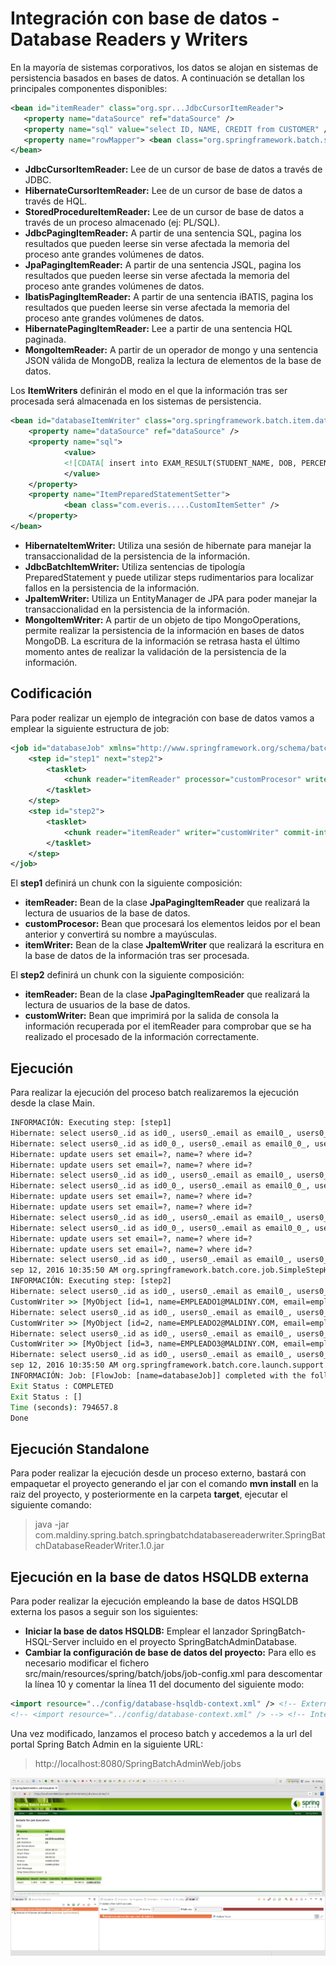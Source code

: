 # Integración con base de datos - Database Readers y Writers

En la mayoría de sistemas corporativos, los datos se alojan en sistemas de persistencia basados en bases de datos. A continuación se detallan los principales componentes disponibles:

```xml
<bean id="itemReader" class="org.spr...JdbcCursorItemReader">
   <property name="dataSource" ref="dataSource" />
   <property name="sql" value="select ID, NAME, CREDIT from CUSTOMER" />
   <property name="rowMapper"> <bean class="org.springframework.batch.sample.domain.CustomerCreditRowMapper" /> </property>
</bean>
```

* **JdbcCursorItemReader:** Lee de un cursor de base de datos a través de JDBC.
* **HibernateCursorItemReader:** Lee de un cursor de base de datos a través de HQL.
* **StoredProcedureItemReader:** Lee de un cursor de base de datos a través de un proceso almacenado (ej: PL/SQL).
* **JdbcPagingItemReader:** A partir de una sentencia SQL, pagina los resultados que pueden leerse sin verse afectada la memoria del proceso ante grandes volúmenes de datos.
* **JpaPagingItemReader:** A partir de una sentencia JSQL, pagina los resultados que pueden leerse sin verse afectada la memoria del proceso ante grandes volúmenes de datos.
* **IbatisPagingItemReader:** A partir de una sentencia iBATIS, pagina los resultados que pueden leerse sin verse afectada la memoria del proceso ante grandes volúmenes de datos.
* **HibernatePagingItemReader:** Lee a partir de una sentencia HQL paginada.
* **MongoItemReader:** A partir de un operador de mongo y una sentencia JSON válida de MongoDB, realiza la lectura de elementos de la base de datos.

Los **ItemWriters** definirán el modo en el que la información tras ser procesada será almacenada en los sistemas de persistencia.

```xml
<bean id="databaseItemWriter" class="org.springframework.batch.item.database.JdbcBatchItemWriter">
	<property name="dataSource" ref="dataSource" />
	<property name="sql">
    		<value>
			<![CDATA[ insert into EXAM_RESULT(STUDENT_NAME, DOB, PERCENTAGE) values (?, ?, ?)]]>
    		</value>
	</property>
	<property name="ItemPreparedStatementSetter">
    		<bean class="com.everis.....CustomItemSetter" />
	</property>
</bean>
```

* **HibernateItemWriter:** Utiliza una sesión de hibernate para manejar la transaccionalidad de la persistencia de la información.
* **JdbcBatchItemWriter:** Utiliza sentencias de tipología PreparedStatement y puede utilizar steps rudimentarios para localizar fallos en la persistencia de la información.
* **JpaItemWriter:** Utiliza un EntityManager de JPA para poder manejar la transaccionalidad en la persistencia de la información. 
* **MongoItemWriter:** A partir de un objeto de tipo MongoOperations, permite realizar la persistencia de la información en bases de datos MongoDB. La escritura de la información se retrasa hasta el último momento antes de realizar la validación de la persistencia de la información.


## Codificación

Para poder realizar un ejemplo de integración con base de datos vamos a emplear la siguiente estructura de job:

```xml
<job id="databaseJob" xmlns="http://www.springframework.org/schema/batch">
	<step id="step1" next="step2">
		<tasklet>
			<chunk reader="itemReader" processor="customProcesor" writer="itemWriter" commit-interval="1" />
		</tasklet>
	</step>
	<step id="step2">
		<tasklet>
			<chunk reader="itemReader" writer="customWriter" commit-interval="1" />
		</tasklet>
	</step>
</job>
```

El **step1** definirá un chunk con la siguiente composición:

* **itemReader:** Bean de la clase **JpaPagingItemReader** que realizará la lectura de usuarios de la base de datos.
* **customProcesor:** Bean que procesará los elementos leidos por el bean anterior y convertirá su nombre a mayúsculas.
* **itemWriter:** Bean de la clase **JpaItemWriter** que realizará la escritura en la base de datos de la información tras ser procesada.

El **step2** definirá un chunk con la siguiente composición:

* **itemReader:** Bean de la clase **JpaPagingItemReader** que realizará la lectura de usuarios de la base de datos.
* **customWriter:** Bean que imprimirá por la salida de consola la información recuperada por el itemReader para comprobar que se ha realizado el procesado de la información correctamente.

## Ejecución

Para realizar la ejecución del proceso batch realizaremos la ejecución desde la clase Main.

```cmd
INFORMACIÓN: Executing step: [step1]
Hibernate: select users0_.id as id0_, users0_.email as email0_, users0_.name as name0_ from users users0_ limit ?
Hibernate: select users0_.id as id0_0_, users0_.email as email0_0_, users0_.name as name0_0_ from users users0_ where users0_.id=?
Hibernate: update users set email=?, name=? where id=?
Hibernate: update users set email=?, name=? where id=?
Hibernate: select users0_.id as id0_, users0_.email as email0_, users0_.name as name0_ from users users0_ offset ? limit ?
Hibernate: select users0_.id as id0_0_, users0_.email as email0_0_, users0_.name as name0_0_ from users users0_ where users0_.id=?
Hibernate: update users set email=?, name=? where id=?
Hibernate: update users set email=?, name=? where id=?
Hibernate: select users0_.id as id0_, users0_.email as email0_, users0_.name as name0_ from users users0_ offset ? limit ?
Hibernate: select users0_.id as id0_0_, users0_.email as email0_0_, users0_.name as name0_0_ from users users0_ where users0_.id=?
Hibernate: update users set email=?, name=? where id=?
Hibernate: update users set email=?, name=? where id=?
Hibernate: select users0_.id as id0_, users0_.email as email0_, users0_.name as name0_ from users users0_ offset ? limit ?
sep 12, 2016 10:35:50 AM org.springframework.batch.core.job.SimpleStepHandler handleStep
INFORMACIÓN: Executing step: [step2]
Hibernate: select users0_.id as id0_, users0_.email as email0_, users0_.name as name0_ from users users0_ limit ?
CustomWriter >> [MyObject [id=1, name=EMPLEADO1@MALDINY.COM, email=empleado1]]
Hibernate: select users0_.id as id0_, users0_.email as email0_, users0_.name as name0_ from users users0_ offset ? limit ?
CustomWriter >> [MyObject [id=2, name=EMPLEADO2@MALDINY.COM, email=empleado2]]
Hibernate: select users0_.id as id0_, users0_.email as email0_, users0_.name as name0_ from users users0_ offset ? limit ?
CustomWriter >> [MyObject [id=3, name=EMPLEADO3@MALDINY.COM, email=empleado3]]
Hibernate: select users0_.id as id0_, users0_.email as email0_, users0_.name as name0_ from users users0_ offset ? limit ?
sep 12, 2016 10:35:50 AM org.springframework.batch.core.launch.support.SimpleJobLauncher$1 run
INFORMACIÓN: Job: [FlowJob: [name=databaseJob]] completed with the following parameters: [{time=1473669349907}] and the following status: [COMPLETED]
Exit Status : COMPLETED
Exit Status : []
Time (seconds): 794657.8
Done
```

## Ejecución Standalone

Para poder realizar la ejecución desde un proceso externo, bastará con empaquetar el proyecto generando el jar con el comando **mvn install** en la raiz del proyecto, y posteriormente en la carpeta **target**, ejecutar el siguiente comando:

> java -jar com.maldiny.spring.batch.springbatchdatabasereaderwriter.SpringBatchDatabaseReaderWriter.1.0.jar

## Ejecución en la base de datos HSQLDB externa

Para poder realizar la ejecución empleando la base de datos HSQLDB externa los pasos a seguir son los siguientes:

* **Iniciar la base de datos HSQLDB:** Emplear el lanzador SpringBatch-HSQL-Server incluido en el proyecto SpringBatchAdminDatabase.
* **Cambiar la configuración de base de datos del proyecto:** Para ello es necesario modificar el fichero src/main/resources/spring/batch/jobs/job-config.xml para descomentar la línea 10 y comentar la línea 11 del documento del siguiente modo:

```xml
<import resource="../config/database-hsqldb-context.xml" /> <!-- External HSQLDB Database -->
<!-- <import resource="../config/database-context.xml" /> --> <!-- Internal HSQLDB Database -->
```

Una vez modificado, lanzamos el proceso batch y accedemos a la url del portal Spring Batch Admin en la siguiente URL:

> http://localhost:8080/SpringBatchAdminWeb/jobs

<p align="center"><img src="..//..//Imagenes//[Maldiny]_MultiThreadStep_ejecucion.png"></p>

